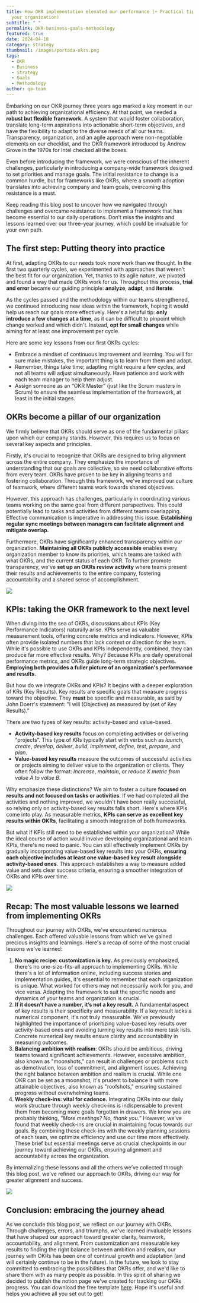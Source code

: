 ```yaml
---
title: How OKR implementation elevated our performance (+ Practical tips for
  your organization)
subtitle: " "
permalink: OKR-business-goals-methodology
featured: true
date: 2024-04-18
category: strategy
thumbnail: /images/portada-okrs.png
tags:
  - OKR
  - Business
  - Strategy
  - Goals
  - Methodology
author: qa-team
---
```

Embarking on our OKR journey three years ago marked a key moment in our path to achieving organizational efficiency. At that point, we needed a **robust but flexible** **framework.** A system that would foster collaboration, translate long-term aspirations into actionable short-term objectives, and have the flexibility to adapt to the diverse needs of all our teams. Transparency, organization, and an agile approach were non-negotiable elements on our checklist, and the OKR framework introduced by Andrew Grove in the 1970s for Intel checked all the boxes.

Even before introducing the framework, we were conscious of the inherent challenges, particularly in introducing a company-wide framework designed to set priorities and manage goals. The initial resistance to change is a common hurdle, but for frameworks like OKRs, where a smooth adoption translates into achieving company and team goals, overcoming this resistance is a must.

Keep reading this blog post to uncover how we navigated through challenges and overcame resistance to implement a framework that has become essential to our daily operations. Don’t miss the insights and lessons learned over our three-year journey, which could be invaluable for your own path.

## **The first step: Putting theory into practice**

At first, adapting OKRs to our needs took more work than we thought. In the first two quarterly cycles, we experimented with approaches that weren't the best fit for our organization. Yet, thanks to its agile nature, we pivoted and found a way that made OKRs work for us. Throughout this process, **trial and error** became our guiding principle: **analyze**, **adapt**, and **iterate**.

As the cycles passed and the methodology within our teams strengthened, we continued introducing new ideas within the framework, hoping it would help us reach our goals more effectively. Here's a helpful tip: **only introduce a few changes at a time**, as it can be difficult to pinpoint which change worked and which didn't. Instead, **opt for small changes** while aiming for at least one improvement per cycle.

Here are some key lessons from our first OKRs cycles:

* Embrace a mindset of continuous improvement and learning. You will for sure make mistakes, the important thing is to learn from them and adapt.
* Remember, things take time; adapting might require a few cycles, and not all teams will adjust simultaneously. Have patience and work with each team manager to help them adjust.
* Assign someone as an “OKR Master” (just like the Scrum masters in Scrum) to ensure the seamless implementation of the framework, at least in the initial stages.

## **OKRs become a pillar of our organization**

We firmly believe that OKRs should serve as one of the fundamental pillars upon which our company stands. However, this requires us to focus on several key aspects and principles.

Firstly, it's crucial to recognize that OKRs are designed to bring alignment across the entire company. They emphasize the importance of understanding that our goals are collective, so we need collaborative efforts from every team. OKRs have proven to be key in aligning teams and fostering collaboration. Through this framework, we've improved our culture of teamwork, where different teams work towards shared objectives.

However, this approach has challenges, particularly in coordinating various teams working on the same goal from different perspectives. This could potentially lead to tasks and activities from different teams overlapping. Effective communication is imperative in addressing this issue. **Establishing regular sync meetings between managers can facilitate alignment and mitigate overlap.**

Furthermore, OKRs have significantly enhanced transparency within our organization. **Maintaining all OKRs publicly accessible** enables every organization member to know its priorities, which teams are tasked with what OKRs, and the current status of each OKR. To further promote transparency, we've **set up an OKRs review activity** where teams present their results and achievements to the entire company, fostering accountability and a shared sense of accomplishment.

![](/images/okrs-framework-asset-1.1.png)

## KPIs: taking the OKR framework to the next level

When diving into the sea of OKRs, discussions about KPIs (Key Performance Indicators) naturally arise. KPIs serve as valuable measurement tools, offering concrete metrics and indicators. However, KPIs often provide isolated numbers that lack context or direction for the team. While it's possible to use OKRs and KPIs independently, combined, they can produce far more effective results. Why? Because KPIs are daily operational performance metrics, and OKRs guide long-term strategic objectives. **Employing both provides a fuller picture of an organization's performance and results.**

But how do we integrate OKRs and KPIs? It begins with a deeper exploration of KRs (Key Results). Key results are specific goals that measure progress toward the objective. They **must** be specific and measurable, as said by John Doerr's statement: "I will (Objective) as measured by (set of Key Results)."

There are two types of key results: activity-based and value-based.

* **Activity-based key results** focus on completing activities or delivering “projects”. This type of KRs typically start with verbs such as *launch*, *create*, *develop*, *deliver*, *build*, *implement*, *define*, *test*, *prepare*, and *plan*.
* **Value-based** **key results** measure the outcomes of successful activities or projects aiming to deliver value to the organization or clients. They often follow the format: *Increase*, *maintain*, or *reduce* *X metric from value A to value B*.

Why emphasize these distinctions? We aim to foster a culture **focused on results and not focused on tasks or activities**. If we had completed all the activities and nothing improved, we wouldn't have been really successful, so relying only on activity-based key results falls short. Here's where KPIs come into play. As measurable metrics, **KPIs can serve as excellent key results within OKRs**, facilitating a smooth integration of both frameworks.

But what if KPIs still need to be established within your organization? While the ideal course of action would involve developing organizational and team KPIs, there's no need to panic. You can still effectively implement OKRs by gradually incorporating value-based key results into your OKRs, **ensuring each objective includes at least one value-based key result alongside activity-based ones**. This approach establishes a way to measure added value and sets clear success criteria, ensuring a smoother integration of OKRs and KPIs over time.

![](/images/okrs-framework-asset-2.png)

## Recap: The most valuable lessons we learned from implementing OKRs

Throughout our journey with OKRs, we've encountered numerous challenges. Each offered valuable lessons from which we've gained precious insights and learnings. Here's a recap of some of the most crucial lessons we've learned:

1. **No magic recipe: customization is key.** As previously emphasized, there's no one-size-fits-all approach to implementing OKRs. While there's a lot of information online, including success stories and implementation guides, it's essential to remember that each organization is unique. What worked for others may not necessarily work for you, and vice versa. Adapting the framework to suit the specific needs and dynamics of your teams and organization is crucial.
2. **If it doesn’t have a number, it’s not a key result.** A fundamental aspect of key results is their specificity and measurability. If a key result lacks a numerical component, it's not truly measurable. We've previously highlighted the importance of prioritizing value-based key results over activity-based ones and avoiding turning key results into mere task lists. Concrete numerical key results ensure clarity and accountability in measuring outcomes.
3. **Balancing ambition with realism**: OKRs should be ambitious, driving teams toward significant achievements. However, excessive ambition, also known as "moonshots," can result in challenges or problems such as demotivation, loss of commitment, and alignment issues. Achieving the right balance between ambition and realism is crucial. While one OKR can be set as a moonshot, it's prudent to balance it with more attainable objectives, also known as "roofshots," ensuring sustained progress without overwhelming teams.
4. **Weekly check-ins: vital for cadence.** Integrating OKRs into our daily work structure through weekly check-ins is indispensable to prevent them from becoming mere goals forgotten in drawers. We know you are probably thinking, “*More meetings? No, thank you.*” However, we've found that weekly check-ins are crucial in maintaining focus towards our goals. By combining these check-ins with the weekly planning sessions of each team, we optimize efficiency and use our time more effectively. These brief but essential meetings serve as crucial checkpoints in our journey toward achieving our OKRs, ensuring alignment and accountability across the organization.

By internalizing these lessons and all the others we’ve collected through this blog post, we've refined our approach to OKRs, driving our way for greater alignment and success.

![](/images/okrs-framework-asset-3.1.png)

## Conclusion: embracing the journey ahead

As we conclude this blog post, we reflect on our journey with OKRs. Through challenges, errors, and triumphs, we've learned invaluable lessons that have shaped our approach toward greater clarity, teamwork, accountability, and alignment. From customization and measurable key results to finding the right balance between ambition and realism, our journey with OKRs has been one of continual growth and adaptation (and will certainly continue to be in the future). In the future, we look to stay committed to embracing the possibilities that OKRs offer, and we'd like to share them with as many people as possible. In this spirit of sharing we decided to publish the notion page we've created for tracking our OKRs progress. You can download the free template [here](https://xmartlabs.gumroad.com/l/yocyj). Hope it's useful and helps you achieve all you set out to get!